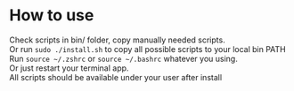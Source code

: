 # How to use
Check scripts in bin/ folder, copy manually needed scripts.  
Or run `sudo ./install.sh` to copy all possible scripts to your local bin PATH  
Run `source ~/.zshrc` or `source ~/.bashrc` whatever you using.  
Or just restart your terminal app.  
All scripts should be available under your user after install

